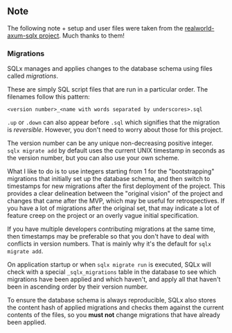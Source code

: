 ## Note
The following note + setup and user files were taken from 
the [realworld-axum-sqlx project](https://github.com/davidpdrsn/realworld-axum-sqlx).
Much thanks to them!

### Migrations
SQLx manages and applies changes to the database schema using files called _migrations_.

These are simply SQL script files that are run in a particular order. The filenames follow this pattern:

```
<version number>_<name with words separated by underscores>.sql
```

`.up` or `.down` can also appear before `.sql` which signifies that the migration is _reversible_. However,
you don't need to worry about those for this project.

The version number can be any unique non-decreasing positive integer. `sqlx migrate add` by default uses the current 
UNIX timestamp in seconds as the version number, but you can also use your own scheme. 

What I like to do is to use integers starting from 1 for the "bootstrapping" migrations that initially set up the 
database schema, and then switch to timestamps for new migrations after the first deployment of the project. This
provides a clear delineation between the "original vision" of the project and changes that came after the MVP,
which may be useful for retrospectives. If you have a lot of migrations after the original set, that may indicate
a lot of feature creep on the project or an overly vague initial specification.

If you have multiple developers contributing migrations at the same time, then timestamps may be preferable so that
you don't have to deal with conflicts in version numbers. That is mainly why it's the default for `sqlx migrate add`.

On application startup or when `sqlx migrate run` is executed, SQLx will check with a special `_sqlx_migrations` table
in the database to see which migrations have been applied and which haven't, and apply all that haven't been
in ascending order by their version number.

To ensure the database schema is always reproducible, SQLx also stores the content hash of applied migrations and
checks them against the current contents of the files, so you **must not** change migrations that have already been applied.